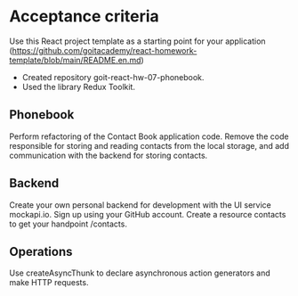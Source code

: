 # Acceptance criteria

Use this React project template as a starting point for your application
(https://github.com/goitacademy/react-homework-template/blob/main/README.en.md)

- Created repository goit-react-hw-07-phonebook.
- Used the library Redux Toolkit.

## Phonebook

Perform refactoring of the Contact Book application code. Remove the code
responsible for storing and reading contacts from the local storage, and add
communication with the backend for storing contacts.

## Backend

Create your own personal backend for development with the UI service mockapi.io.
Sign up using your GitHub account. Create a resource contacts to get your
handpoint /contacts.

## Operations

Use createAsyncThunk to declare asynchronous action generators and make HTTP
requests.
